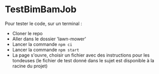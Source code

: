 # TestBimBamJob
Pour tester le code, sur un terminal :
- Cloner le repo
- Aller dans le dossier 'lawn-mower'
- Lancer la commande `npm ci`
- Lancer la commande `npm start`
- La page s'ouvre, choisir un fichier avec des instructions pour les tondeuses (le fichier de test donné dans le sujet
    est disponible à la racine du projet)
